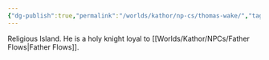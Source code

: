 ```yaml
---
{"dg-publish":true,"permalink":"/worlds/kathor/np-cs/thomas-wake/","tags":["Kathor"]}
---
```



Religious Island. He is a holy knight loyal to [[Worlds/Kathor/NPCs/Father Flows\|Father Flows]].

